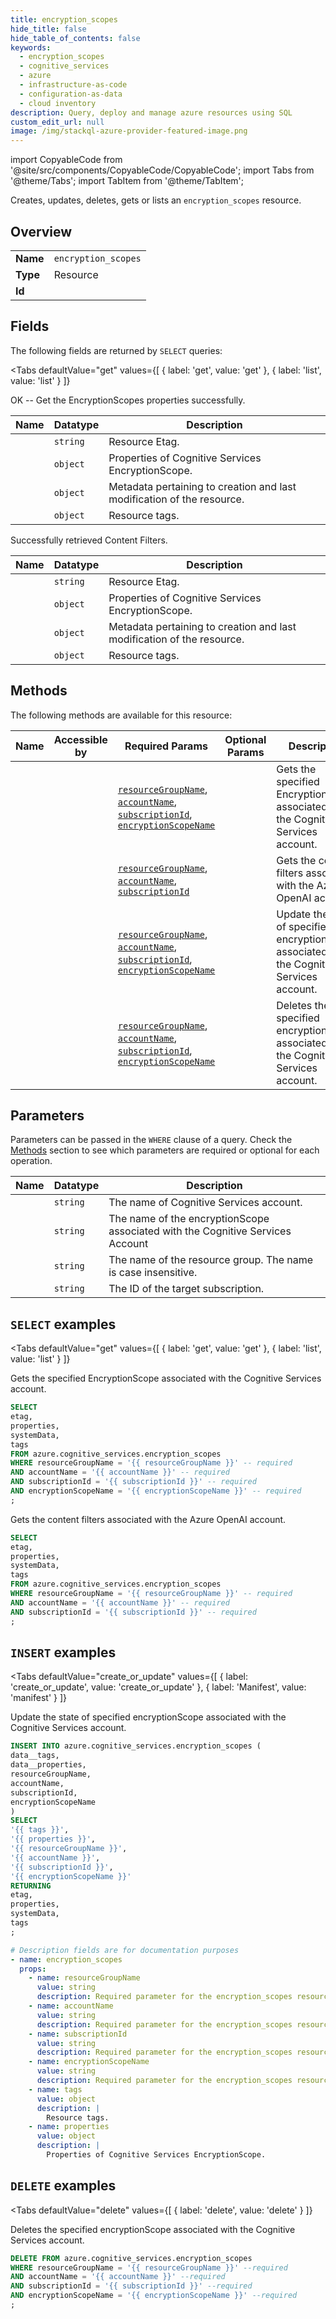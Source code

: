 ```yaml
--- 
title: encryption_scopes
hide_title: false
hide_table_of_contents: false
keywords:
  - encryption_scopes
  - cognitive_services
  - azure
  - infrastructure-as-code
  - configuration-as-data
  - cloud inventory
description: Query, deploy and manage azure resources using SQL
custom_edit_url: null
image: /img/stackql-azure-provider-featured-image.png
---
```


import CopyableCode from '@site/src/components/CopyableCode/CopyableCode';
import Tabs from '@theme/Tabs';
import TabItem from '@theme/TabItem';

Creates, updates, deletes, gets or lists an <code>encryption_scopes</code> resource.

## Overview
<table><tbody>
<tr><td><b>Name</b></td><td><code>encryption_scopes</code></td></tr>
<tr><td><b>Type</b></td><td>Resource</td></tr>
<tr><td><b>Id</b></td><td><CopyableCode code="azure.cognitive_services.encryption_scopes" /></td></tr>
</tbody></table>

## Fields

The following fields are returned by `SELECT` queries:

<Tabs
    defaultValue="get"
    values={[
        { label: 'get', value: 'get' },
        { label: 'list', value: 'list' }
    ]}
>
<TabItem value="get">

OK -- Get the EncryptionScopes properties successfully.

<table>
<thead>
    <tr>
    <th>Name</th>
    <th>Datatype</th>
    <th>Description</th>
    </tr>
</thead>
<tbody>
<tr>
    <td><CopyableCode code="etag" /></td>
    <td><code>string</code></td>
    <td>Resource Etag.</td>
</tr>
<tr>
    <td><CopyableCode code="properties" /></td>
    <td><code>object</code></td>
    <td>Properties of Cognitive Services EncryptionScope.</td>
</tr>
<tr>
    <td><CopyableCode code="systemData" /></td>
    <td><code>object</code></td>
    <td>Metadata pertaining to creation and last modification of the resource.</td>
</tr>
<tr>
    <td><CopyableCode code="tags" /></td>
    <td><code>object</code></td>
    <td>Resource tags.</td>
</tr>
</tbody>
</table>
</TabItem>
<TabItem value="list">

Successfully retrieved Content Filters.

<table>
<thead>
    <tr>
    <th>Name</th>
    <th>Datatype</th>
    <th>Description</th>
    </tr>
</thead>
<tbody>
<tr>
    <td><CopyableCode code="etag" /></td>
    <td><code>string</code></td>
    <td>Resource Etag.</td>
</tr>
<tr>
    <td><CopyableCode code="properties" /></td>
    <td><code>object</code></td>
    <td>Properties of Cognitive Services EncryptionScope.</td>
</tr>
<tr>
    <td><CopyableCode code="systemData" /></td>
    <td><code>object</code></td>
    <td>Metadata pertaining to creation and last modification of the resource.</td>
</tr>
<tr>
    <td><CopyableCode code="tags" /></td>
    <td><code>object</code></td>
    <td>Resource tags.</td>
</tr>
</tbody>
</table>
</TabItem>
</Tabs>

## Methods

The following methods are available for this resource:

<table>
<thead>
    <tr>
    <th>Name</th>
    <th>Accessible by</th>
    <th>Required Params</th>
    <th>Optional Params</th>
    <th>Description</th>
    </tr>
</thead>
<tbody>
<tr>
    <td><a href="#get"><CopyableCode code="get" /></a></td>
    <td><CopyableCode code="select" /></td>
    <td><a href="#parameter-resourceGroupName"><code>resourceGroupName</code></a>, <a href="#parameter-accountName"><code>accountName</code></a>, <a href="#parameter-subscriptionId"><code>subscriptionId</code></a>, <a href="#parameter-encryptionScopeName"><code>encryptionScopeName</code></a></td>
    <td></td>
    <td>Gets the specified EncryptionScope associated with the Cognitive Services account.</td>
</tr>
<tr>
    <td><a href="#list"><CopyableCode code="list" /></a></td>
    <td><CopyableCode code="select" /></td>
    <td><a href="#parameter-resourceGroupName"><code>resourceGroupName</code></a>, <a href="#parameter-accountName"><code>accountName</code></a>, <a href="#parameter-subscriptionId"><code>subscriptionId</code></a></td>
    <td></td>
    <td>Gets the content filters associated with the Azure OpenAI account.</td>
</tr>
<tr>
    <td><a href="#create_or_update"><CopyableCode code="create_or_update" /></a></td>
    <td><CopyableCode code="insert" /></td>
    <td><a href="#parameter-resourceGroupName"><code>resourceGroupName</code></a>, <a href="#parameter-accountName"><code>accountName</code></a>, <a href="#parameter-subscriptionId"><code>subscriptionId</code></a>, <a href="#parameter-encryptionScopeName"><code>encryptionScopeName</code></a></td>
    <td></td>
    <td>Update the state of specified encryptionScope associated with the Cognitive Services account.</td>
</tr>
<tr>
    <td><a href="#delete"><CopyableCode code="delete" /></a></td>
    <td><CopyableCode code="delete" /></td>
    <td><a href="#parameter-resourceGroupName"><code>resourceGroupName</code></a>, <a href="#parameter-accountName"><code>accountName</code></a>, <a href="#parameter-subscriptionId"><code>subscriptionId</code></a>, <a href="#parameter-encryptionScopeName"><code>encryptionScopeName</code></a></td>
    <td></td>
    <td>Deletes the specified encryptionScope associated with the Cognitive Services account.</td>
</tr>
</tbody>
</table>

## Parameters

Parameters can be passed in the `WHERE` clause of a query. Check the [Methods](#methods) section to see which parameters are required or optional for each operation.

<table>
<thead>
    <tr>
    <th>Name</th>
    <th>Datatype</th>
    <th>Description</th>
    </tr>
</thead>
<tbody>
<tr id="parameter-accountName">
    <td><CopyableCode code="accountName" /></td>
    <td><code>string</code></td>
    <td>The name of Cognitive Services account.</td>
</tr>
<tr id="parameter-encryptionScopeName">
    <td><CopyableCode code="encryptionScopeName" /></td>
    <td><code>string</code></td>
    <td>The name of the encryptionScope associated with the Cognitive Services Account</td>
</tr>
<tr id="parameter-resourceGroupName">
    <td><CopyableCode code="resourceGroupName" /></td>
    <td><code>string</code></td>
    <td>The name of the resource group. The name is case insensitive.</td>
</tr>
<tr id="parameter-subscriptionId">
    <td><CopyableCode code="subscriptionId" /></td>
    <td><code>string</code></td>
    <td>The ID of the target subscription.</td>
</tr>
</tbody>
</table>

## `SELECT` examples

<Tabs
    defaultValue="get"
    values={[
        { label: 'get', value: 'get' },
        { label: 'list', value: 'list' }
    ]}
>
<TabItem value="get">

Gets the specified EncryptionScope associated with the Cognitive Services account.

```sql
SELECT
etag,
properties,
systemData,
tags
FROM azure.cognitive_services.encryption_scopes
WHERE resourceGroupName = '{{ resourceGroupName }}' -- required
AND accountName = '{{ accountName }}' -- required
AND subscriptionId = '{{ subscriptionId }}' -- required
AND encryptionScopeName = '{{ encryptionScopeName }}' -- required
;
```
</TabItem>
<TabItem value="list">

Gets the content filters associated with the Azure OpenAI account.

```sql
SELECT
etag,
properties,
systemData,
tags
FROM azure.cognitive_services.encryption_scopes
WHERE resourceGroupName = '{{ resourceGroupName }}' -- required
AND accountName = '{{ accountName }}' -- required
AND subscriptionId = '{{ subscriptionId }}' -- required
;
```
</TabItem>
</Tabs>


## `INSERT` examples

<Tabs
    defaultValue="create_or_update"
    values={[
        { label: 'create_or_update', value: 'create_or_update' },
        { label: 'Manifest', value: 'manifest' }
    ]}
>
<TabItem value="create_or_update">

Update the state of specified encryptionScope associated with the Cognitive Services account.

```sql
INSERT INTO azure.cognitive_services.encryption_scopes (
data__tags,
data__properties,
resourceGroupName,
accountName,
subscriptionId,
encryptionScopeName
)
SELECT 
'{{ tags }}',
'{{ properties }}',
'{{ resourceGroupName }}',
'{{ accountName }}',
'{{ subscriptionId }}',
'{{ encryptionScopeName }}'
RETURNING
etag,
properties,
systemData,
tags
;
```
</TabItem>
<TabItem value="manifest">

```yaml
# Description fields are for documentation purposes
- name: encryption_scopes
  props:
    - name: resourceGroupName
      value: string
      description: Required parameter for the encryption_scopes resource.
    - name: accountName
      value: string
      description: Required parameter for the encryption_scopes resource.
    - name: subscriptionId
      value: string
      description: Required parameter for the encryption_scopes resource.
    - name: encryptionScopeName
      value: string
      description: Required parameter for the encryption_scopes resource.
    - name: tags
      value: object
      description: |
        Resource tags.
    - name: properties
      value: object
      description: |
        Properties of Cognitive Services EncryptionScope.
```
</TabItem>
</Tabs>


## `DELETE` examples

<Tabs
    defaultValue="delete"
    values={[
        { label: 'delete', value: 'delete' }
    ]}
>
<TabItem value="delete">

Deletes the specified encryptionScope associated with the Cognitive Services account.

```sql
DELETE FROM azure.cognitive_services.encryption_scopes
WHERE resourceGroupName = '{{ resourceGroupName }}' --required
AND accountName = '{{ accountName }}' --required
AND subscriptionId = '{{ subscriptionId }}' --required
AND encryptionScopeName = '{{ encryptionScopeName }}' --required
;
```
</TabItem>
</Tabs>
